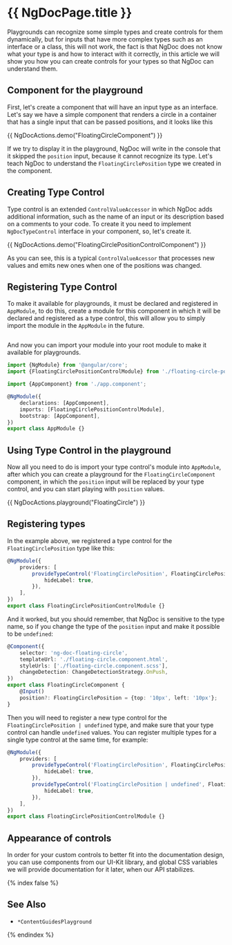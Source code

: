 # {{ NgDocPage.title }}

Playgrounds can recognize some simple types and create controls for them dynamically, but for inputs
that have more complex types such as an interface or a class, this will not work, the fact is that
NgDoc does not know what your type is and how to interact with it correctly, in this
article we will show you how you can create controls for your types so that NgDoc can understand
them.

## Component for the playground

First, let's create a component that will have an input type as an interface.
Let's say we have a simple component that renders a circle in a container that has a single input
that can be passed positions, and it looks like this

{{ NgDocActions.demo("FloatingCircleComponent") }}

If we try to display it in the playground, NgDoc will write in the console that it skipped
the `position` input, because it cannot recognize its type. Let's teach NgDoc to understand
the `FloatingCirclePosition` type we created in the component.

## Creating Type Control

Type control is an extended `ControlValueAccessor` in which NgDoc adds additional
information, such as the name of an input or its description based on a comments to your code.
To create it you need to implement `NgDocTypeControl` interface in your component, so,
let's create it.

{{ NgDocActions.demo("FloatingCirclePositionControlComponent") }}

As you can see, this is a typical `ControlValueAcessor` that processes new values and emits new ones
when one of the positions was changed.

## Registering Type Control

To make it available for playgrounds, it must be declared and registered in `AppModule`, to do this,
create a module for this component in which it will be declared and registered as a type control,
this will allow you to simply import the module in the `AppModule` in the future.

```typescript file="./floating-circle-position-control/floating-circle-position-control.module.ts" fileName="floating-circle-position-control.module.ts"

```

And now you can import your module into your root module to make it available for playgrounds.

```typescript fileName="app.module.ts"
import {NgModule} from '@angular/core';
import {FloatingCirclePositionControlModule} from './floating-circle-position-control/floating-circle-position-control.module';

import {AppComponent} from './app.component';

@NgModule({
	declarations: [AppComponent],
	imports: [FloatingCirclePositionControlModule],
	bootstrap: [AppComponent],
})
export class AppModule {}
```

## Using Type Control in the playground

Now all you need to do is import your type control's module into `AppModule`, after which you can
create a playground for the `FloatingCircleComponent` component, in which the `position` input will
be replaced by your type control, and you can start playing with `position` values.

{{ NgDocActions.playground("FloatingCircle") }}

## Registering types

In the example above, we registered a type control for the `FloatingCirclePosition` type like this:

```typescript fileName="floating-circle-position-control.module.ts"
@NgModule({
	providers: [
		provideTypeControl('FloatingCirclePosition', FloatingCirclePositionControlComponent, {
			hideLabel: true,
		}),
	],
})
export class FloatingCirclePositionControlModule {}
```

And it worked, but you should remember, that NgDoc is sensitive to the type name, so if you change
the type of the `position` input and make it possible to be `undefined`:

```typescript fileName="floating-circle.component.ts"
@Component({
	selector: 'ng-doc-floating-circle',
	templateUrl: './floating-circle.component.html',
	styleUrls: ['./floating-circle.component.scss'],
	changeDetection: ChangeDetectionStrategy.OnPush,
})
export class FloatingCircleComponent {
	@Input()
	position?: FloatingCirclePosition = {top: '10px', left: '10px'};
}
```

Then you will need to register a new type control for the `FloatingCirclePosition | undefined` type,
and make sure that your type control can handle `undefined` values. You can register multiple types
for a single type control at the same time, for example:

```typescript fileName="floating-circle-position-control.module.ts"
@NgModule({
	providers: [
		provideTypeControl('FloatingCirclePosition', FloatingCirclePositionControlComponent, {
			hideLabel: true,
		}),
		provideTypeControl('FloatingCirclePosition | undefined', FloatingCirclePositionControlComponent, {
			hideLabel: true,
		}),
	],
})
export class FloatingCirclePositionControlModule {}
```

## Appearance of controls

In order for your custom controls to better fit into the documentation design, you can use
components from our UI-Kit library, and global CSS variables we will provide documentation for it
later, when our API stabilizes.

{% index false %}

## See Also

- `*ContentGuidesPlayground`

{% endindex %}
